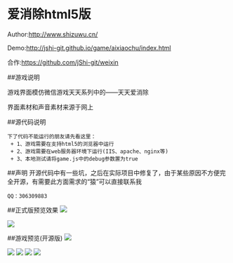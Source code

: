 爱消除html5版
=======================

Author:<a target="_blank" href="http://www.shizuwu.cn/">http://www.shizuwu.cn/</a>

Demo:<a target="_blank" href="http://jshi-git.github.io/game/aixiaochu/index.html">http://jshi-git.github.io/game/aixiaochu/index.html</a>

合作:<a target="_blank" href="https://github.com/jShi-git/weixin">https://github.com/jShi-git/weixin</a>

##游戏说明

游戏界面模仿微信游戏天天系列中的——天天爱消除

界面素材和声音素材来源于网上

##源代码说明
```
下了代码不能运行的朋友请先看这里：
 + 1、游戏需要在支持html5的浏览器中运行
 + 2、游戏需要在web服务器环境下运行(IIS、apache、nginx等)
 + 3、本地测试请将game.js中的debug参数置为true
```

##声明
开源代码中有一些坑，之后在实际项目中修复了，由于某些原因不方便完全开源，有需要此方面需求的“猿”可以直接联系我
```
QQ：306309883
```

##正式版预览效果
<img src="https://raw.githubusercontent.com/jShi-git/aixiaochu/master/screenshot/1.jpg"/>

<img src="https://raw.githubusercontent.com/jShi-git/aixiaochu/master/screenshot/2.jpg"/>

##游戏预览(开源版)
<img src="https://raw.githubusercontent.com/jShi-git/aixiaochu/master/screenshot/loading.png"/>

<img src="https://raw.githubusercontent.com/jShi-git/aixiaochu/master/screenshot/游戏中.png"/>

<img src="https://raw.githubusercontent.com/jShi-git/aixiaochu/master/screenshot/排行榜.png"/>

<img src="https://raw.githubusercontent.com/jShi-git/aixiaochu/master/screenshot/个人主页.png"/>

<img src="https://raw.githubusercontent.com/jShi-git/aixiaochu/master/screenshot/end.png"/>